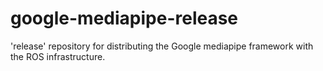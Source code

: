 # google-mediapipe-release
'release' repository for distributing the Google mediapipe framework with the ROS infrastructure.

